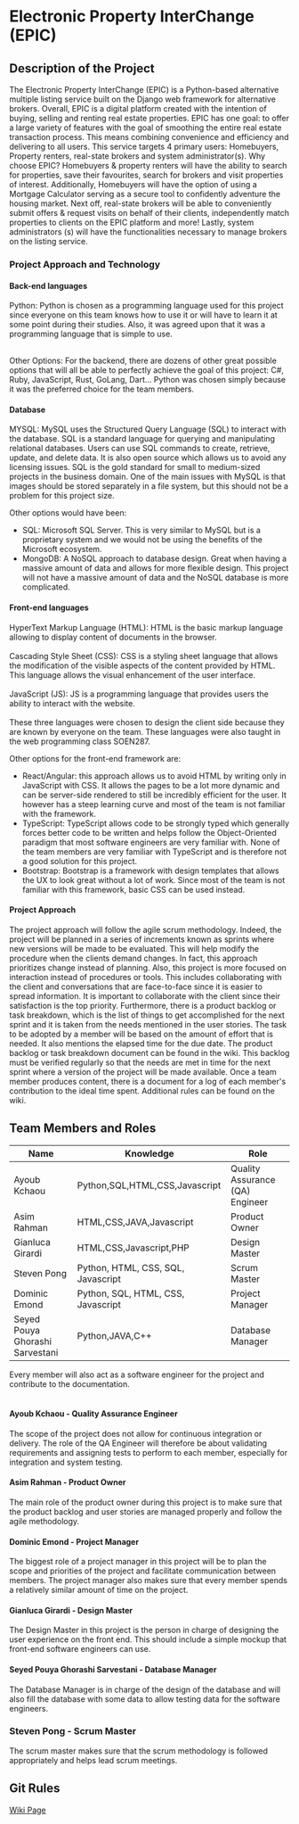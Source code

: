 # Electronic Property InterChange (EPIC)

## Description of the Project

The Electronic Property InterChange (EPIC) is a Python-based alternative multiple listing service built on the Django web framework for alternative brokers. Overall, EPIC is a digital platform created with the intention of buying, selling and renting real estate properties. EPIC has one goal: to offer a large variety of features with the goal of smoothing the entire real estate transaction process. This means combining convenience and efficiency and delivering to all users. This service targets 4 primary users: Homebuyers, Property renters, real-state brokers and system administrator(s). Why choose EPIC? Homebuyers & property renters will have the ability to search for properties, save their favourites, search for brokers and visit properties of interest. Additionally, Homebuyers will have the option of using a Mortgage Calculator serving as a secure tool to confidently adventure the housing market. Next off, real-state brokers will be able to conveniently submit offers & request visits on behalf of their clients, independently match properties to clients on the EPIC platform and more! Lastly, system administrators (s) will have the functionalities necessary to manage brokers on the listing service.

###  Project Approach and Technology
#### Back-end languages
Python:  Python  is  chosen  as  a  programming  language  used  for  this project since  everyone  on  this  team  knows  how  to  use  it  or  will  have  to  learn  it  at  some  point during  their  studies.  Also,  it  was  agreed upon  that  it  was a programming  language  that is  simple  to  use.<br/><br/>

Other Options:
For the backend, there are dozens of other great possible options that will all be able to perfectly achieve the goal of this project: C#, Ruby, JavaScript, Rust, GoLang, Dart... Python was chosen simply because it was the preferred choice for the team members.

#### Database
MYSQL: MySQL uses the Structured Query Language (SQL) to interact with the database. SQL is a standard language for querying and manipulating relational databases. Users can use SQL commands to create, retrieve, update, and delete data. It is also open source which allows us to avoid any licensing issues. SQL is the gold standard for small to medium-sized projects in the business domain. One of the main issues with MySQL is that images should be stored separately in a file system, but this should not be a problem for this project size.

Other options would have been:
* SQL: Microsoft SQL Server. This is very similar to MySQL but is a proprietary system and we would not be using the benefits of the Microsoft ecosystem.
* MongoDB: A NoSQL approach to database design. Great when having a massive amount of data and allows for more flexible design. This project will not have a massive amount of data and the NoSQL database is more complicated.



#### Front-end languages
HyperText Markup Language (HTML): HTML is the basic markup language allowing to display content of documents in the browser. <br/><br/>
Cascading Style Sheet (CSS): CSS is a styling sheet language that allows the modification of the visible aspects of the content provided by HTML. This language allows the visual enhancement of the user interface.<br/> <br/>
JavaScript (JS): JS is a programming language that provides users the ability to interact with the website.<br/><br/>
These three languages were chosen to design the client side because they are known by everyone on the team. These languages were also taught in the web programming class SOEN287.

Other options for the front-end framework are:
* React/Angular: this approach allows us to avoid HTML by writing only in JavaScript with CSS. It allows the pages to be a lot more dynamic and can be server-side rendered to still be incredibly efficient for the user. It however has a steep learning curve and most of the team is not familiar with the framework.
* TypeScript: TypeScript allows code to be strongly typed which generally forces better code to be written and helps follow the Object-Oriented paradigm that most software engineers are very familiar with. None of the team members are very familiar with TypeScript and is therefore not a good solution for this project.
* Bootstrap: Bootstrap is a framework with design templates that allows the UX to look great without a lot of work. Since most of the team is not familiar with this framework, basic CSS can be used instead.

#### Project Approach
The project approach will follow the agile scrum methodology. Indeed, the project will be planned in a series of increments known as sprints where new versions will be made to be evaluated. This will help modify the procedure when the clients demand changes. In fact, this approach prioritizes change instead of planning. Also, this project is more focused on interaction instead of procedures or tools. This includes collaborating with the client and conversations that are face-to-face since it is easier to spread information. It is important to collaborate with the client since their satisfaction is the top priority. Furthermore, there is a product backlog or task breakdown, which is the list of things to get accomplished for the next sprint and it is taken from the needs mentioned in the user stories. The task to be adopted by a member will be based on the amount of effort that is needed. It also mentions the elapsed time for the due date. The product backlog or task breakdown document can be found in the wiki. This backlog must be verified regularly so that the needs are met in time for the next sprint where a version of the project will be made available. Once a team member produces content, there is a document for a log of each member's contribution to the ideal time spent. Additional rules can be found on the wiki.


## Team Members and Roles

|   Name |   Knowledge    |  Role  |
|---|---|---|
| Ayoub Kchaou  | Python,SQL,HTML,CSS,Javascript | Quality Assurance (QA) Engineer |
| Asim Rahman  | HTML,CSS,JAVA,Javascript  | Product Owner  |
| Gianluca Girardi  | HTML,CSS,Javascript,PHP  | Design Master  |
| Steven Pong  | Python, HTML, CSS, SQL, Javascript  | Scrum Master  |
| Dominic Emond  | Python, SQL, HTML, CSS, Javascript  | Project Manager  |
| Seyed Pouya Ghorashi Sarvestani  |  Python,JAVA,C++ | Database Manager  |

Every member will also act as a software engineer for the project and contribute to the documentation. 
<br/><br/>


#### Ayoub Kchaou - Quality Assurance Engineer
The scope of the project does not allow for continuous integration or delivery. The role of the QA Engineer will therefore be about validating requirements and assigning tests to perform to each member, especially for integration and system testing.

#### Asim Rahman - Product Owner
The main role of the product owner during this project is to make sure that the product backlog and user stories are managed properly and follow the agile methodology.

#### Dominic Emond - Project Manager
The biggest role of a project manager in this project will be to plan the scope and priorities of the project and facilitate communication between members. The project manager also makes sure that every member spends a relatively similar amount of time on the project.

#### Gianluca Girardi - Design Master
The Design Master in this project is the person in charge of designing the user experience on the front end. This should include a simple mockup that front-end software engineers can use.

#### Seyed Pouya Ghorashi Sarvestani - Database Manager
The Database Manager is in charge of the design of the database and will also fill the database with some data to allow testing data for the software engineers.

### Steven Pong - Scrum Master
The scrum master makes sure that the scrum methodology is followed appropriately and helps lead scrum meetings.

## Git Rules
[Wiki Page](../../wiki/Git-Rules)
